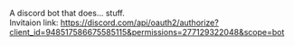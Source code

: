 A discord bot that does... stuff.  
Invitaion link: <https://discord.com/api/oauth2/authorize?client_id=948517586675585115&permissions=277129322048&scope=bot>